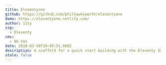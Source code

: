 ```yaml
---
title: Eleventyone
github: https://github.com/philhawksworth/eleventyone
demo: https://eleventyone.netlify.com/
author: 11ty
ssg:
  - Eleventy
cms:
  - No Cms
date: 2018-03-30T19:45:51.000Z
description: A scaffold for a quick start building with the Eleventy SSG
stale: false
---
```

